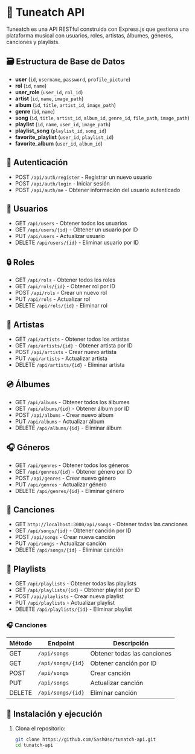 # 🎵 Tuneatch API

Tuneatch es una API RESTful construida con Express.js que gestiona una plataforma musical con usuarios, roles, artistas, álbumes, géneros, canciones y playlists.

## 🗃️ Estructura de Base de Datos

- **user** (`id`, `username`, `password`, `profile_picture`)
- **rol** (`id`, `name`)
- **user_role** (`user_id`, `rol_id`)
- **artist** (`id`, `name`, `image_path`)
- **album** (`id`, `title`, `artist_id`, `image_path`)
- **genre** (`id`, `name`)
- **song** (`id`, `title`, `artist_id`, `album_id`, `genre_id`, `file_path`, `image_path`)
- **playlist** (`id`, `name`, `user_id`, `image_path`)
- **playlist_song** (`playlist_id`, `song_id`)
- **favorite_playlist** (`user_id`, `playlist_id`)
- **favorite_album** (`user_id`, `album_id`)

## 🔐 Autenticación

- POST `/api/auth/register` - Registrar un nuevo usuario
- POST `/api/auth/login` - Iniciar sesión
- POST `/api/auth/me` - Obtener información del usuario autenticado

## 👤 Usuarios

- GET `/api/users` - Obtener todos los usuarios
- GET `/api/users/{id}` - Obtener un usuario por ID
- PUT `/api/users` - Actualizar usuario
- DELETE `/api/users/{id}` - Eliminar usuario por ID

## 🔒 Roles

- GET `/api/rols` - Obtener todos los roles
- GET `/api/rols/{id}` - Obtener rol por ID
- POST `/api/rols` - Crear un nuevo rol
- PUT `/api/rols` - Actualizar rol
- DELETE `/api/rols/{id}` - Eliminar rol

## 🎤 Artistas

- GET `/api/artists` - Obtener todos los artistas
- GET `/api/artists/{id}` - Obtener artista por ID
- POST `/api/artists` - Crear nuevo artista
- PUT `/api/artists` - Actualizar artista
- DELETE `/api/artists/{id}` - Eliminar artista

## 💿 Álbumes

- GET `/api/albums` - Obtener todos los álbumes
- GET `/api/albums/{id}` - Obtener álbum por ID
- POST `/api/albums` - Crear nuevo álbum
- PUT `/api/albums` - Actualizar álbum
- DELETE `/api/albums/{id}` - Eliminar álbum

## 🎧 Géneros

- GET `/api/genres` - Obtener todos los géneros
- GET `/api/genres/{id}` - Obtener género por ID
- POST `/api/genres` - Crear nuevo género
- PUT `/api/genres` - Actualizar género
- DELETE `/api/genres/{id}` - Eliminar género

## 🎵 Canciones

- GET `http://localhost:3000/api/songs` - Obtener todas las canciones
- GET  `/api/songs/{id}` - Obtener canción por ID
- POST  `/api/songs` - Crear nueva canción
- PUT  `/api/songs` - Actualizar canción
- DELETE `/api/songs/{id}` - Eliminar canción

## 📂 Playlists

- GET `/api/playlists` - Obtener todas las playlists
- GET `/api/playlists/{id}` - Obtener playlist por ID
- POST `/api/playlists` - Crear nueva playlist
- PUT `/api/playlists` - Actualizar playlist
- DELETE `/api/playlists/{id}` - Eliminar playlist


### 🎧 Canciones
| Método | Endpoint         | Descripción              |
|--------|------------------|--------------------------|
| GET    | `/api/songs`     | Obtener todas las canciones |
| GET    | `/api/songs/{id}`| Obtener canción por ID      |
| POST   | `/api/songs`     | Crear canción               |
| PUT    | `/api/songs`     | Actualizar canción          |
| DELETE | `/api/songs/{id}`| Eliminar canción           |

## 🚀 Instalación y ejecución

1. Clona el repositorio:
   ```bash
   git clone https://github.com/SashOso/tunatch-api.git
   cd tunatch-api
